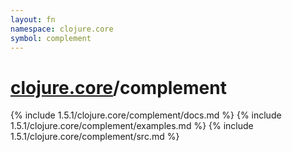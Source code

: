 ```yaml
---
layout: fn
namespace: clojure.core
symbol: complement
---
```


# [clojure.core](../)/complement

{% include 1.5.1/clojure.core/complement/docs.md %}
{% include 1.5.1/clojure.core/complement/examples.md %}
{% include 1.5.1/clojure.core/complement/src.md %}

